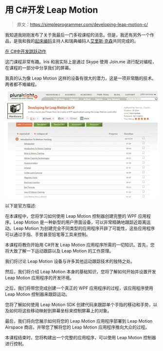# 用 C#开发 Leap Motion

> 原文：<https://simpleprogrammer.com/developing-leap-motion-c/>

我知道我刚刚发布了关于我最后一门多视课程的消息。但是，我还有另外一个作品，是我和我的[起床编码](http://getupandcode.com)主持人和瑞典编码人[艾里斯·克森](http://irisclasson.com/)共同完成的。

[在 C#中开发跳跃动作](https://simpleprogrammer.com/developing-leap-motion-csharp)

这门课程非常有趣。Iris 和我实际上是通过 Skype 使用 Join.me 进行配对编程，在课程的一部分中分享我们的屏幕。

我真的认为像 Leap Motion 这样的设备有很大的潜力，这是一项非常酷的技术。两者都不难编程。



![2013-10-12_15-49-40](img/297bc9a23324e59c01ebeab51d29649a.png "2013-10-12_15-49-40")



以下是官方描述:

在本课程中，您将学习如何使用 Leap Motion 控制器创建完整的 WPF 应用程序。Leap Motion 是一种新型的用户界面设备，可以非常精确地跟踪近距离运动。Leap Motion 为创建完全不同类型的应用程序开辟了可能性，这些应用程序可以通过手指、手势甚至铅笔等工具来控制。

本课程将教你开始用 C#开发 Leap Motion 应用程序所需的一切知识。首先，您将大致了解一下运动跟踪以及 Leap Motion 的工作原理。

我们将讨论 Leap Motion 设备与许多其他运动跟踪技术的独特之处。

然后，我们将介绍 Leap Motion 本身的基础知识，您将了解如何开始并设置开发 Leap Motion 应用程序的开发环境。

之后，我们将带您完成创建一个真正的 WPF 应用程序的过程，该应用程序使用 Leap Motion 控制器来跟踪运动。

您将了解如何使用 Leap Motion SDK 创建代码来跟踪单个手指的移动和手势，以及如何将这些移动映射到屏幕坐标来控制屏幕上的对象。

最后，我们将向您展示如何将您的 Leap Motion 应用程序部署到 Leap Motion Airspace 商店，并带您了解将您的 Leap Motion 应用程序推向大众的过程。

本课程结束时，您将构建出一个完整的应用程序，可以使用 Leap Motion 控制器进行控制。